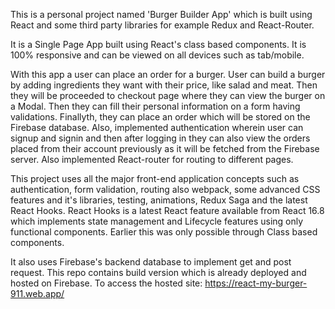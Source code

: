 This is a personal project named 'Burger Builder App' which is  built using React and some third party libraries for example Redux and React-Router.

It is a Single Page App built using React's class based components. It is 100% responsive and can be viewed on all devices such as tab/mobile.

With this app a user can place an order for a burger. User can build a burger by adding ingredients they want with their price, like salad and meat. 
Then they will be proceeded to checkout page where they can view the burger on a Modal. Then they can fill their personal information on a form having
validations. Finallyth, they can place an order which will be stored on the Firebase database. Also, implemented authentication wherein user can signup and
signin and then after logging in they can also view the orders placed from their account previously as it will be fetched from the Firebase server. 
Also implemented React-router for routing to different pages.

This project uses all the major front-end application concepts such as authentication, form validation, routing also webpack, some advanced CSS features and 
it's libraries, testing, animations, Redux Saga and the latest React Hooks.
React Hooks is a latest React feature available from React 16.8 which implements state management and Lifecycle features using only functional components.
Earlier this was only possible through Class based components.

It also uses Firebase's backend database to implement get and post request.
This repo contains build version which is already deployed and hosted on Firebase.
To access the hosted site: https://react-my-burger-911.web.app/




